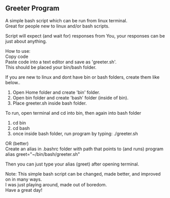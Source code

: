 ## Greeter Program
A simple bash script which can be run from linux terminal.  
Great for people new to linux and/or bash scripts.

Script will expect (and wait for) responses from You, your responses can be just about anything. 

How to use:  
Copy code  
Paste code into a text editor and save as 'greeter.sh'.    
This should be placed your bin/bash folder.  

If you are new to linux and dont have bin or bash folders, create them like below..  
1. Open Home folder and create 'bin' folder.  
2. Open bin folder and create 'bash' folder (inside of bin).  
3. Place greeter.sh inside bash folder.  

To run, open terminal and cd into bin, then again into bash folder  
1. cd bin  
2. cd bash  
3. once inside bash folder, run program by typing: ./greeter.sh  
  
OR (better)    
Create an alias in .bashrc folder with path that points to (and runs) program  
alias greet="~/bin/bash/greeter.sh"  

Then you can just type your alias (greet) after opening terminal.


Note: This simple bash script can be changed, made better, and improved on in many ways.  
I was just playing around, made out of boredom.  
Have a great day!
